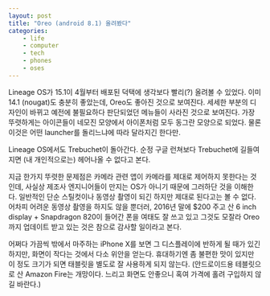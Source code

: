 ```yaml
---
layout: post
title: "Oreo (android 8.1) 올려봤다"
categories:
    - life
    - computer
    - tech
    - phones
    - oses
---
```


Lineage OS가 15.1이 4월부터 배포된 덕택에 생각보다 빨리(?) 올려볼 수 있었다. 이미 14.1 (nougat)도 충분히 좋았는데, Oreo도 좋아진 것으로 보여진다. 세세한 부분의 디자인이 바뀌고 예전에 불필요하다 판단되었던 메뉴들이 사라진 것으로 보여진다. 가장 뚜렷하게는 아이콘들이 네모진 모양에서 아이폰처럼 모두 동그란 모양으로 되었다. 물론 이것은 어떤 launcher를 돌리느냐에 따라 달라지긴 한다만.

Lineage OS에서도 Trebuchet이 돌아간다. 순정 구글 런쳐보다 Trebuchet에 길들여지면 (내 개인적으로는) 헤어나올 수 없다고 본다. 

지금 한가지 뚜렷한 문제점은 카메라 관련 앱이 카메라를 제대로 제어하지 못한다는 것인데, 사실상 제조사 엔지니어들이 만지는 OS가 아니기 때문에 그러하단 것을 이해한다. 일반적인 단순 스틸컷이나 동영상 촬영이 되긴 하지만 제대로 된다고는 볼 수 없다. 어차피 어려운 동영상 촬영을 하지도 않을 뿐더러, 2016년 말에 $200 주고 산 6 inch display + Snapdragon 820이 들어간 폰을 여태도 잘 쓰고 있고 그것도 모잘라 Oreo까지 업데이트 받고 있는 것은 참으로 감사할 일이라고 본다. 

어쩌다 가끔씩 밖에서 마주하는 iPhone X를 보면 그 디스플레이에 반하게 될 때가 있긴 하지만, 화면이 작다는 것에서 다소 위안을 얻는다. 휴대하기엔 좀 불편한 맛이 있지만 이 정도 크기가 되면 태블릿을 별도로 잘 사용하게 되지 않는다. (안드로이드용 테블릿으로 산 Amazon Fire는 개망이다. 느리고 화면도 안좋으니 혹여 가격에 홀려 구입하지 않길 바란다.)